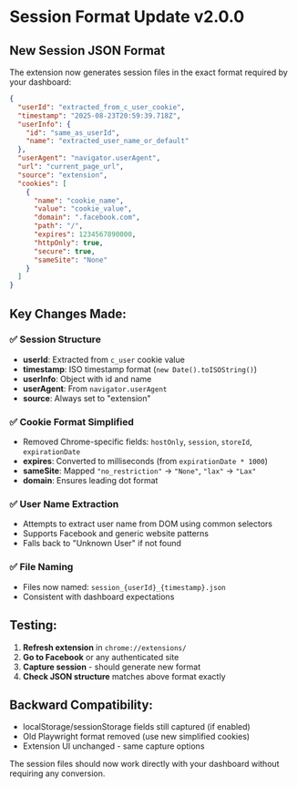 # Session Format Update v2.0.0

## New Session JSON Format

The extension now generates session files in the exact format required by your dashboard:

```json
{
  "userId": "extracted_from_c_user_cookie",
  "timestamp": "2025-08-23T20:59:39.718Z",
  "userInfo": {
    "id": "same_as_userId",
    "name": "extracted_user_name_or_default"
  },
  "userAgent": "navigator.userAgent",
  "url": "current_page_url",
  "source": "extension",
  "cookies": [
    {
      "name": "cookie_name",
      "value": "cookie_value", 
      "domain": ".facebook.com",
      "path": "/",
      "expires": 1234567890000,
      "httpOnly": true,
      "secure": true,
      "sameSite": "None"
    }
  ]
}
```

## Key Changes Made:

### ✅ Session Structure
- **userId**: Extracted from `c_user` cookie value
- **timestamp**: ISO timestamp format (`new Date().toISOString()`)
- **userInfo**: Object with id and name
- **userAgent**: From `navigator.userAgent`
- **source**: Always set to "extension"

### ✅ Cookie Format Simplified
- Removed Chrome-specific fields: `hostOnly`, `session`, `storeId`, `expirationDate`
- **expires**: Converted to milliseconds (from `expirationDate * 1000`)
- **sameSite**: Mapped `"no_restriction"` → `"None"`, `"lax"` → `"Lax"`
- **domain**: Ensures leading dot format

### ✅ User Name Extraction
- Attempts to extract user name from DOM using common selectors
- Supports Facebook and generic website patterns
- Falls back to "Unknown User" if not found

### ✅ File Naming
- Files now named: `session_{userId}_{timestamp}.json`
- Consistent with dashboard expectations

## Testing:

1. **Refresh extension** in `chrome://extensions/`
2. **Go to Facebook** or any authenticated site
3. **Capture session** - should generate new format
4. **Check JSON structure** matches above format exactly

## Backward Compatibility:

- localStorage/sessionStorage fields still captured (if enabled)
- Old Playwright format removed (use new simplified cookies)
- Extension UI unchanged - same capture options

The session files should now work directly with your dashboard without requiring any conversion.